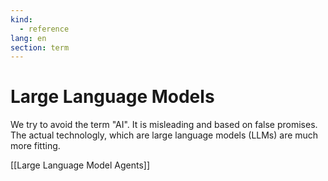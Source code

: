 ```yaml
---
kind:
  - reference
lang: en
section: term
---
```


# Large Language Models

We try to avoid the term "AI". It is misleading and based on false promises. The actual technologly, which are large language models (LLMs) are much more fitting.

[[Large Language Model Agents]]
